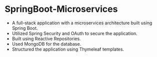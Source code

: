 # SpringBoot-Microservices
- A full-stack application with a microservices architecture built using Spring Boot.
- Utilized Spring Security and OAuth to secure the application.
- Built using Reactive Repositories.
- Used MongoDB for the database.
- Structured the application using Thymeleaf templates.
